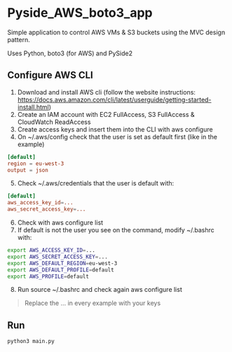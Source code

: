 # Pyside_AWS_boto3_app

Simple application to control AWS VMs & S3 buckets using the MVC design pattern.


Uses Python, boto3 (for AWS) and PySide2

## Configure AWS CLI

1. Download and install AWS cli (follow the website instructions: https://docs.aws.amazon.com/cli/latest/userguide/getting-started-install.html)
2. Create an IAM account with EC2 FullAccess, S3 FullAccess & CloudWatch ReadAccess
3. Create access keys and insert them into the CLI with aws configure
4. On ~/.aws/config check that the user is set as default first (like in the example)
```toml
[default]
region = eu-west-3
output = json
```
5. Check ~/.aws/credentials that the user is default with:
```toml
[default]
aws_access_key_id=...
aws_secret_access_key=...
```
6. Check with aws configure list
7. If default is not the user you see on the command, modify ~/.bashrc with:
```bash
export AWS_ACCESS_KEY_ID=...
export AWS_SECRET_ACCESS_KEY=...
export AWS_DEFAULT_REGION=eu-west-3
export AWS_DEFAULT_PROFILE=default
export AWS_PROFILE=default
```
8. Run source ~/.bashrc and check again aws configure list

> Replace the ... in every example with your keys


## Run

```bash
python3 main.py
```


